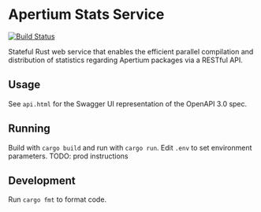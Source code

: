 Apertium Stats Service
======================

[![Build Status](https://travis-ci.org/sushain97/apertium-stats-service.png?branch=master)](https://travis-ci.org/sushain97/apertium-stats-service)

Stateful Rust web service that enables the efficient parallel compilation
and distribution of statistics regarding Apertium packages via a RESTful API.

Usage
-----
See `api.html` for the Swagger UI representation of the OpenAPI 3.0 spec.

Running
------

Build with `cargo build` and run with `cargo run`.
Edit `.env` to set environment parameters.
TODO: prod instructions

Development
----------

Run `cargo fmt` to format code.
